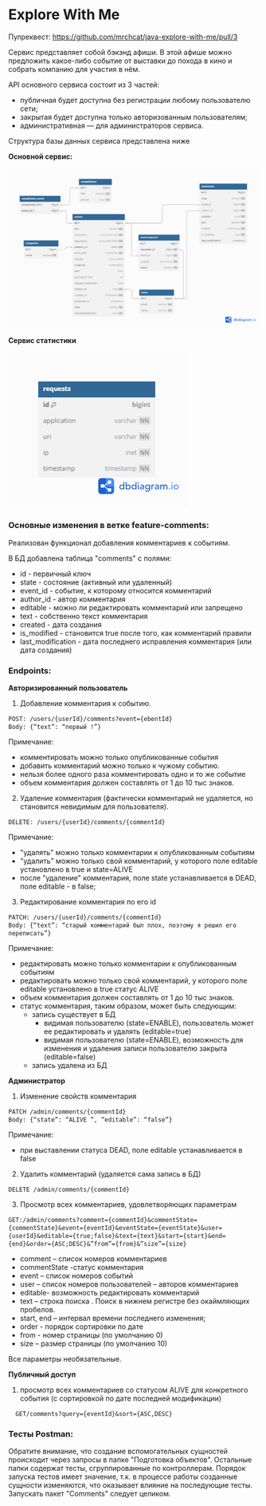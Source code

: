 # Explore With Me
Пулреквест:  https://github.com/mrchcat/java-explore-with-me/pull/3

Сервис представляет собой бэкэнд афиши. В этой афише можно предложить какое-либо событие от выставки до похода в кино и собрать компанию для участия в нём.

API основного сервиса состоит из 3 частей:
* публичная будет доступна без регистрации любому пользователю сети;
* закрытая будет доступна только авторизованным пользователям;
* административная — для администраторов сервиса.

Структура базы данных сервиса представлена ниже

**Основной сервис:**

![main service schema](/ewm-service/src/main/resources/schema.png)

**Сервис статистики**

![stat service schema](/statistics/service/src/main/resources/schema.png)

### Основные изменения в ветке feature-comments:
Реализован функционал добавления комментариев к событиям. 

В БД добавлена таблица "comments" c полями:
*  id - первичный ключ
*  state - состояние (активный или удаленный)
*  event_id - событие, к которому относится комментарий
*  author_id - автор комментария 
*  editable - можно ли редактировать комментарий или запрещено
*  text - собственно текст комментария
*  created - дата создания
*  is_modified - становится true после того, как комментарий правили
*  last_modification - дата последнего исправления комментария (или дата создания)

### Endpoints:

**Авторизированный пользователь**

  1) Добавление комментария к событию.

    POST: /users/{userId}/comments?event={ebentId}
    Body: {“text”: “первый !”}
Примечание: 
*	комментировать можно только опубликованные события
*	добавить комментарий можно только  к чужому событию.
*   нельзя более одного раза комментировать одно и то же событие
*	объем комментария должен составлять от 1 до 10 тыс знаков.

  2) Удаление комментария (фактически комментарий не удаляется, но становится невидимым для пользователя).

    DELETE: /users/{userId}/comments/{commentId}
        
Примечание:
*	"удалять" можно только комментарии к опубликованным событиям
*	"удалить" можно только свой комментарий, у которого поле editable установлено в true и state=ALIVE
*    после "удаление" комментария, поле state устанавливается в DEAD, поле editable - в false;

  3) Редактирование комментария по его id
      
    PATCH: /users/{userId}/comments/{commentId} 
    Body: {“text”: “старый комментарий был плох, поэтому я решил его переписать”}

Примечание:
*	редактировать можно только комментарии к опубликованным событиям
*	редактировать можно только свой комментарий, у которого поле editable установлено в true статус ALIVE
*	объем комментария должен составлять от 1 до 10 тыс знаков.
*   статус комментария, таким образом, может быть следующим:
    * запись существует в БД
       * видимая пользователю (state=ENABLE), пользователь может ее редактировать и удалять (editable=true)
       * видимая пользователю (state=ENABLE), возможность для изменения и удаления записи пользователю закрыта (editable=false) 
    * запись удалена из БД  


**Администратор**

  1) Изменение свойств комментария

    PATCH /admin/comments/{commentId}
    Body: {“state”: “ALIVE ”, “editable”: “false”}

  Примечание:
   * при выставлении статуса DEAD, поле editable устанавливается в false

  2) Удалить комментарий (удаляется сама запись в БД)

    DELETE /admin/comments/{commentId}

  3) Просмотр всех комментариев, удовлетворяющих параметрам

    GET:/admin/comments?comment={commentId}&commentState={commentState}&event={eventId}&eventState={eventState}&user={userId}&editable={true;false}&text={text}&start={start}&end={end}&order={ASC;DESC}&”from”={from}&”size”={size}
   *	comment – список номеров комментариев
   *	commentState -статус комментария
   *	event – список номеров событий
   *	user – список номеров пользователей – авторов комментариев
   *	editable- возможность редактировать комментарий
   *	text – строка поиска . Поиск в нижнем регистре без окаймляющих пробелов.
   *	start, end – интервал времени последнего изменения;
   *	order   - порядок сортировки по дате
   *	from  - номер страницы (по умолчанию 0)
   *	size – размер страницы (по умолчанию 10)
   
   Все параметры необязательные.

**Публичный доступ**

  1)	просмотр всех комментариев со статусом ALIVE для конкретного события (с сортировкой по дате последней модификации)
 
      GET/comments?query={eventId}&sort={ASC,DESC}

### Тесты Postman:
Обратите внимание, что создание вспомогательных сущностей происходит через запросы в папке "Подготовка объектов". 
Остальные папки содержат тесты, сгруппированные по контроллерам.
Порядок запуска тестов имеет значение, т.к. в процессе работы созданные сущности изменяются, что оказывает влияние на последующие тесты. 
Запускать пакет "Comments" следует целиком. 